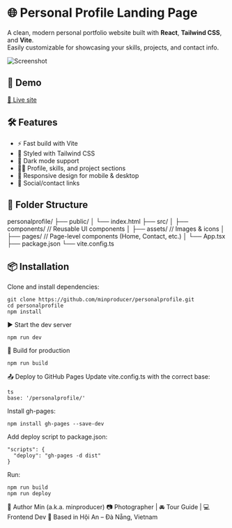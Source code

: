 # 🌐 Personal Profile Landing Page

A clean, modern personal portfolio website built with **React**, **Tailwind CSS**, and **Vite**.  
Easily customizable for showcasing your skills, projects, and contact info.

![Screenshot](https://github.com/minproducer/personalprofile/assets/preview.jpg)

## 🚀 Demo

[🔗 Live site](https://minproducer.github.io/personalprofile/)

## 🛠️ Features

- ⚡ Fast build with Vite
- 🎨 Styled with Tailwind CSS
- 🌙 Dark mode support
- 🧑‍💼 Profile, skills, and project sections
- 📱 Responsive design for mobile & desktop
- 🔗 Social/contact links

## 📁 Folder Structure

personalprofile/
├── public/
│ └── index.html
├── src/
│ ├── components/ // Reusable UI components
│ ├── assets/ // Images & icons
│ ├── pages/ // Page-level components (Home, Contact, etc.)
│ └── App.tsx
├── package.json
└── vite.config.ts

## 📦 Installation

Clone and install dependencies:

```
git clone https://github.com/minproducer/personalprofile.git
cd personalprofile
npm install
```

▶️ Start the dev server
``` 
npm run dev
```

🔨 Build for production
```
npm run build
```

📤 Deploy to GitHub Pages
Update vite.config.ts with the correct base:
```
ts
base: '/personalprofile/'
```

Install gh-pages:
```
npm install gh-pages --save-dev
```
Add deploy script to package.json:
```
"scripts": {
  "deploy": "gh-pages -d dist"
}
```
Run:
```
npm run build
npm run deploy
```
🧑 Author
Min (a.k.a. minproducer)
📷 Photographer | 🚘 Tour Guide | 💻 Frontend Dev
📍 Based in Hội An – Đà Nẵng, Vietnam
